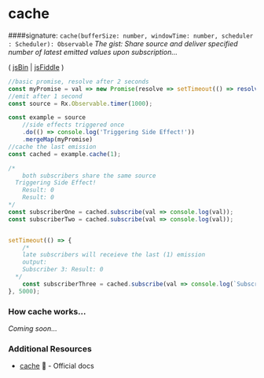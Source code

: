 # cache

####signature: `cache(bufferSize: number, windowTime: number, scheduler : Scheduler): Observable`
*The gist: Share source and deliver specified number of latest emitted values upon subscription...*

( [jsBin](http://jsbin.com/laxumuzuge/1/edit?js,console) | [jsFiddle](https://jsfiddle.net/btroncone/cb0dcnnx/) )

```js
//basic promise, resolve after 2 seconds
const myPromise = val => new Promise(resolve => setTimeout(() => resolve(`Result: ${val}`), 2000));
//emit after 1 second
const source = Rx.Observable.timer(1000);

const example = source
	//side effects triggered once
	.do(() => console.log('Triggering Side Effect!'))
	.mergeMap(myPromise)
//cache the last emission
const cached = example.cache(1);

/*
	both subscribers share the same source
  Triggering Side Effect!
	Result: 0
	Result: 0
*/
const subscriberOne = cached.subscribe(val => console.log(val));
const subscriberTwo = cached.subscribe(val => console.log(val));


setTimeout(() => {
	/*
  	late subscribers will receieve the last (1) emission
    output:
    Subscriber 3: Result: 0
  */
	const subscriberThree = cached.subscribe(val => console.log(`Subscriber 3: ${val}`));
}, 5000);
```

### How cache works...
*Coming soon...*


### Additional Resources
* [cache](http://reactivex.io/rxjs/class/es6/Observable.js~Observable.html#instance-method-cache) :newspaper: - Official docs